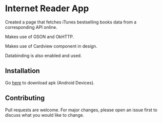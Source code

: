 # Internet Reader App

Created a page that fetches iTunes bestselling books data from a corresponding API online. 

Makes use of GSON and OkHTTP.

Makes use of Cardview component in design. 

Databinding is also enabled and used.

## Installation

Go [here](https://drive.google.com/open?id=14S3jM0d4RsGSzNMZht6c6eiPw-a3MrNp) to download apk (Android Devices).


## Contributing
Pull requests are welcome. For major changes, please open an issue first to discuss what you would like to change.
